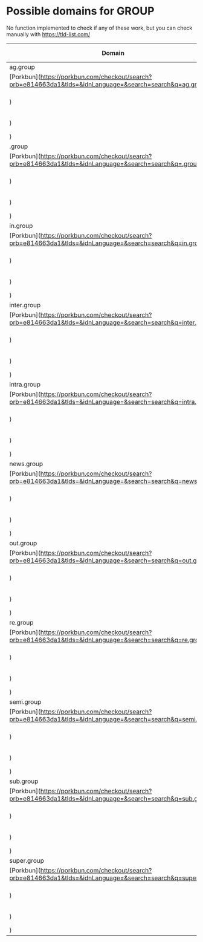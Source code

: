 # Possible domains for GROUP

No function implemented to check if any of these work, but you can check manually with https://tld-list.com/

| Domain | Porkbun | NameCheap | Google Domains |
|---|---|---|---|
| ag.group | [Porkbun](https://porkbun.com/checkout/search?prb=e814663da1&tlds=&idnLanguage=&search=search&q=ag.group) | [Namecheap](https://www.namecheap.com/domains/registration/results/?domain=ag.group) | [Google](https://domains.google.com/registrar/search?searchTerm=ag.group) |
| .group | [Porkbun](https://porkbun.com/checkout/search?prb=e814663da1&tlds=&idnLanguage=&search=search&q=.group) | [Namecheap](https://www.namecheap.com/domains/registration/results/?domain=.group) | [Google](https://domains.google.com/registrar/search?searchTerm=.group) |
| in.group | [Porkbun](https://porkbun.com/checkout/search?prb=e814663da1&tlds=&idnLanguage=&search=search&q=in.group) | [Namecheap](https://www.namecheap.com/domains/registration/results/?domain=in.group) | [Google](https://domains.google.com/registrar/search?searchTerm=in.group) |
| inter.group | [Porkbun](https://porkbun.com/checkout/search?prb=e814663da1&tlds=&idnLanguage=&search=search&q=inter.group) | [Namecheap](https://www.namecheap.com/domains/registration/results/?domain=inter.group) | [Google](https://domains.google.com/registrar/search?searchTerm=inter.group) |
| intra.group | [Porkbun](https://porkbun.com/checkout/search?prb=e814663da1&tlds=&idnLanguage=&search=search&q=intra.group) | [Namecheap](https://www.namecheap.com/domains/registration/results/?domain=intra.group) | [Google](https://domains.google.com/registrar/search?searchTerm=intra.group) |
| news.group | [Porkbun](https://porkbun.com/checkout/search?prb=e814663da1&tlds=&idnLanguage=&search=search&q=news.group) | [Namecheap](https://www.namecheap.com/domains/registration/results/?domain=news.group) | [Google](https://domains.google.com/registrar/search?searchTerm=news.group) |
| out.group | [Porkbun](https://porkbun.com/checkout/search?prb=e814663da1&tlds=&idnLanguage=&search=search&q=out.group) | [Namecheap](https://www.namecheap.com/domains/registration/results/?domain=out.group) | [Google](https://domains.google.com/registrar/search?searchTerm=out.group) |
| re.group | [Porkbun](https://porkbun.com/checkout/search?prb=e814663da1&tlds=&idnLanguage=&search=search&q=re.group) | [Namecheap](https://www.namecheap.com/domains/registration/results/?domain=re.group) | [Google](https://domains.google.com/registrar/search?searchTerm=re.group) |
| semi.group | [Porkbun](https://porkbun.com/checkout/search?prb=e814663da1&tlds=&idnLanguage=&search=search&q=semi.group) | [Namecheap](https://www.namecheap.com/domains/registration/results/?domain=semi.group) | [Google](https://domains.google.com/registrar/search?searchTerm=semi.group) |
| sub.group | [Porkbun](https://porkbun.com/checkout/search?prb=e814663da1&tlds=&idnLanguage=&search=search&q=sub.group) | [Namecheap](https://www.namecheap.com/domains/registration/results/?domain=sub.group) | [Google](https://domains.google.com/registrar/search?searchTerm=sub.group) |
| super.group | [Porkbun](https://porkbun.com/checkout/search?prb=e814663da1&tlds=&idnLanguage=&search=search&q=super.group) | [Namecheap](https://www.namecheap.com/domains/registration/results/?domain=super.group) | [Google](https://domains.google.com/registrar/search?searchTerm=super.group) |
